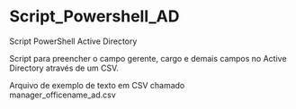 # Script_Powershell_AD
Script PowerShell Active Directory

Script para preencher o campo gerente, cargo e demais campos no Active Directory através de um CSV.

Arquivo de exemplo de texto em CSV chamado manager_officename_ad.csv



